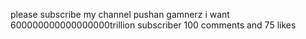 please subscribe my channel pushan gamnerz i want 600000000000000000trillion subscriber 100 comments and 75 likes
